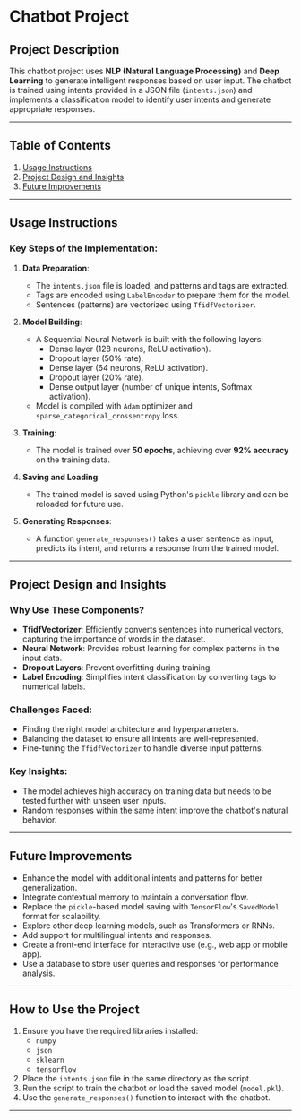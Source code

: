 # Chatbot Project

## Project Description
This chatbot project uses **NLP (Natural Language Processing)** and **Deep Learning** to generate intelligent responses based on user input. The chatbot is trained using intents provided in a JSON file (`intents.json`) and implements a classification model to identify user intents and generate appropriate responses.

---

## Table of Contents
1. [Usage Instructions](#usage-instructions)
2. [Project Design and Insights](#project-design-and-insights)
3. [Future Improvements](#future-improvements)

---

## Usage Instructions

### Key Steps of the Implementation:
1. **Data Preparation**:
   - The `intents.json` file is loaded, and patterns and tags are extracted.
   - Tags are encoded using `LabelEncoder` to prepare them for the model.
   - Sentences (patterns) are vectorized using `TfidfVectorizer`.

2. **Model Building**:
   - A Sequential Neural Network is built with the following layers:
     - Dense layer (128 neurons, ReLU activation).
     - Dropout layer (50% rate).
     - Dense layer (64 neurons, ReLU activation).
     - Dropout layer (20% rate).
     - Dense output layer (number of unique intents, Softmax activation).
   - Model is compiled with `Adam` optimizer and `sparse_categorical_crossentropy` loss.

3. **Training**:
   - The model is trained over **50 epochs**, achieving over **92% accuracy** on the training data.

4. **Saving and Loading**:
   - The trained model is saved using Python's `pickle` library and can be reloaded for future use.

5. **Generating Responses**:
   - A function `generate_responses()` takes a user sentence as input, predicts its intent, and returns a response from the trained model.

---

## Project Design and Insights

### Why Use These Components?
- **TfidfVectorizer**: Efficiently converts sentences into numerical vectors, capturing the importance of words in the dataset.
- **Neural Network**: Provides robust learning for complex patterns in the input data.
- **Dropout Layers**: Prevent overfitting during training.
- **Label Encoding**: Simplifies intent classification by converting tags to numerical labels.

### Challenges Faced:
- Finding the right model architecture and hyperparameters.
- Balancing the dataset to ensure all intents are well-represented.
- Fine-tuning the `TfidfVectorizer` to handle diverse input patterns.

### Key Insights:
- The model achieves high accuracy on training data but needs to be tested further with unseen user inputs.
- Random responses within the same intent improve the chatbot's natural behavior.

---

## Future Improvements
- Enhance the model with additional intents and patterns for better generalization.
- Integrate contextual memory to maintain a conversation flow.
- Replace the `pickle`-based model saving with `TensorFlow`'s `SavedModel` format for scalability.
- Explore other deep learning models, such as Transformers or RNNs.
- Add support for multilingual intents and responses.
- Create a front-end interface for interactive use (e.g., web app or mobile app).
- Use a database to store user queries and responses for performance analysis.

---

## How to Use the Project
1. Ensure you have the required libraries installed:
   - `numpy`
   - `json`
   - `sklearn`
   - `tensorflow`
2. Place the `intents.json` file in the same directory as the script.
3. Run the script to train the chatbot or load the saved model (`model.pkl`).
4. Use the `generate_responses()` function to interact with the chatbot.

---

